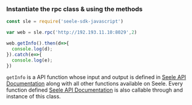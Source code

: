 ### Instantiate the rpc class & using the methods

```javascript
const sle = require('seele-sdk-javascript')

var web = sle.rpc('http://192.193.11.10:8029',2)

web.getInfo().then(d=>{
  console.log(d);
}).catch(e=>{
  console.log(e);
})

```

```getInfo``` is a API function whose input and output is defined in [Seele API Documentation]() along with all other functions available on Seele. Every function defined [Seele API Documentation]() is also callable through and instance of this class.
